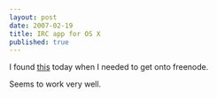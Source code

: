 ```yaml
---
layout: post
date: 2007-02-19
title: IRC app for OS X
published: true
---
```

I found <a href="http://colloquy.info/">this</a> today when I needed to get onto freenode.

Seems to work very well.
